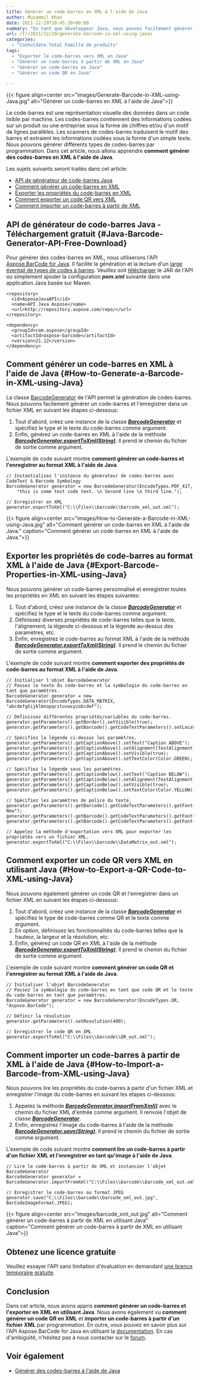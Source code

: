 ```yaml
---
title: Générer un code-barres en XML à l'aide de Java
author: Muzammil Khan
date: 2021-12-29T10:45:20+00:00
summary: "En tant que développeur Java, vous pouvez facilement générer des codes-barres de différents types par programmation et les enregistrer au format XML. Dans cet article, vous apprendrez **à générer des codes-barres en XML à l'aide de Java** ."
url: /fr/2021/12/29/generate-barcode-in-xml-using-java/
categories:
  - "Conholdate.Total Famille de produits"
tags:
  - "Exporter le code-barres vers XML en Java"
  - "Générer un code-barres à partir de XML en Java"
  - "Générer un code-barres en Java"
  - "Générer un code QR en Java"

---
```


{{< figure align=center src="images/Generate-Barcode-in-XML-using-Java.jpg" alt="Générer un code-barres en XML à l'aide de Java">}}
 
Le code-barres est une représentation visuelle des données dans un code lisible par machine. Les codes-barres contiennent des informations codées sur un produit ou une entreprise sous la forme de chiffres et/ou d'un motif de lignes parallèles. Les scanners de codes-barres traduisent le motif des barres et extraient les informations codées sous la forme d'un simple texte. Nous pouvons générer différents types de codes-barres par programmation. Dans cet article, nous allons apprendre **comment générer des codes-barres en XML à l'aide de Java**.

Les sujets suivants seront traités dans cet article:
  * [API de générateur de code-barres Java][2]
  * [Comment générer un code-barres en XML][3]
  * [Exporter les propriétés du code-barres en XML][4]
  * [Comment exporter un code QR vers XML][5]
  * [Comment importer un code-barres à partir de XML][6]

## API de générateur de code-barres Java - Téléchargement gratuit {#Java-Barcode-Generator-API-Free-Download}

Pour générer des codes-barres en XML, nous utiliserons l'API [Aspose.BarCode for Java][7]. Il facilite la génération et la lecture d'un [large éventail de types de codes à barres][8]. Veuillez soit [télécharger][9] le JAR de l'API ou simplement ajouter la configuration **_pom.xml_** suivante dans une application Java basée sur Maven.

```
<repository>
  <id>AsposeJavaAPI</id>
  <name>API Java Aspose</name>
  <url>http://repository.aspose.com/repo/</url>
</repository>
```

```
<dependency>
  <groupId>com.aspose</groupId>
  <artifactId>aspose-barcode</artifactId>
  <version>21.12</version>
</dependency>
```

## Comment générer un code-barres en XML à l'aide de Java {#How-to-Generate-a-Barcode-in-XML-using-Java}

La classe [BarcodeGenerator][10] de l'API permet la génération de codes-barres. Nous pouvons facilement générer un code-barres et l'enregistrer dans un fichier XML en suivant les étapes ci-dessous:
  1. Tout d'abord, créez une instance de la classe _**[BarcodeGenerator][10]**_ et spécifiez le type et le texte du code-barres comme argument.
  2. Enfin, générez un code-barres en XML à l'aide de la méthode [_**BarcodeGenerator.exportToXml(String)**_][11]. Il prend le chemin du fichier de sortie comme argument.

L'exemple de code suivant montre **comment générer un code-barres et l'enregistrer au format XML à l'aide de Java**.

```
// Instantialisez l'instance du générateur de codes-barres avec CodeText & Barcode Symbology
BarcodeGenerator generator = new BarcodeGenerator(EncodeTypes.PDF_417,
    "this is some test code text. \n Second line \n third line.");

// Enregistrer en XML
generator.exportToXml("C:\\Files\\barcode\\barcode_xml_out.xml");
```

{{< figure align=center src="images/How-to-Generate-a-Barcode-in-XML-using-Java.jpg" alt="Comment générer un code-barres en XML à l'aide de Java." caption="Comment générer un code-barres en XML à l'aide de Java.">}}
 

## Exporter les propriétés de code-barres au format XML à l'aide de Java {#Export-Barcode-Properties-in-XML-using-Java}

Nous pouvons générer un code-barres personnalisé et enregistrer toutes les propriétés en XML en suivant les étapes suivantes:
  1. Tout d'abord, créez une instance de la classe _**[BarcodeGenerator][10]**_ et spécifiez le type et le texte du code-barres comme argument.
  2. Définissez diverses propriétés de code-barres telles que le texte, l'alignement, la légende ci-dessous et la légende au-dessus des paramètres, etc.
  3. Enfin, enregistrez le code-barres au format XML à l'aide de la méthode **_[BarcodeGenerator.exportToXml(String)][11]_**. Il prend le chemin du fichier de sortie comme argument.

L'exemple de code suivant montre **comment exporter des propriétés de code-barres au format XML à l'aide de Java**.

```
// Initialiser l'objet BarcodeGenerator
// Passez le texte du code-barres et la symbologie du code-barres en tant que paramètres.
BarcodeGenerator generator = new BarcodeGenerator(EncodeTypes.DATA_MATRIX, "abcdefghijklmnopqrstuvwxyzabcdef");

// Définissez différentes propriétés/variables du code-barres.
generator.getParameters().getBorder().setVisible(true);
generator.getParameters().getBarcode().getCodeTextParameters().setLocation(CodeLocation.ABOVE);

// Spécifiez la légende ci-dessus les paramètres.
generator.getParameters().getCaptionAbove().setText("Caption ABOVE");
generator.getParameters().getCaptionAbove().setAlignment(TextAlignment.CENTER);
generator.getParameters().getCaptionAbove().setVisible(true);
generator.getParameters().getCaptionAbove().setTextColor(Color.GREEN);

// Spécifiez la légende sous les paramètres.
generator.getParameters().getCaptionBelow().setText("Caption BELOW");
generator.getParameters().getCaptionBelow().setAlignment(TextAlignment.CENTER);
generator.getParameters().getCaptionBelow().setVisible(true);
generator.getParameters().getCaptionBelow().setTextColor(Color.YELLOW);

// Spécifiez les paramètres de police du texte.
generator.getParameters().getBarcode().getCodeTextParameters().getFont().setFamilyName("Courier New");
generator.getParameters().getBarcode().getCodeTextParameters().getFont().getSize().setPoint(24);
generator.getParameters().getBarcode().getCodeTextParameters().getFont().setStyle(FontStyle.BOLD);

// Appelez la méthode d'exportation vers XML pour exporter les propriétés vers un fichier XML.
generator.exportToXml("C:\\Files\\barcode\\DataMatrix_out.xml");
```

## Comment exporter un code QR vers XML en utilisant Java {#How-to-Export-a-QR-Code-to-XML-using-Java}

Nous pouvons également générer un code QR et l'enregistrer dans un fichier XML en suivant les étapes ci-dessous:
  1. Tout d'abord, créez une instance de la classe **_[BarcodeGenerator][10]_** et spécifiez le type de code-barres comme QR et le texte comme argument.
  2. En option, définissez les fonctionnalités du code-barres telles que la hauteur, la largeur et la résolution, etc.
  3. Enfin, générez un code QR en XML à l'aide de la méthode **_[BarcodeGenerator.exportToXml(String)][11]_**. Il prend le chemin du fichier de sortie comme argument.

L'exemple de code suivant montre **comment générer un code QR et l'enregistrer au format XML à l'aide de Java**.

```
// Initialiser l'objet BarcodeGenerator
// Passez la symbologie du code-barres en tant que code QR et le texte du code-barres en tant que paramètres.
BarcodeGenerator generator = new BarcodeGenerator(EncodeTypes.QR, "Aspose.BarCode");

// Définir la résolution
generator.getParameters().setResolution(400);

// Enregistrer le code QR en XML
generator.exportToXml("C:\\Files\\barcode\\QR_out.xml");
```

## Comment importer un code-barres à partir de XML à l'aide de Java {#How-to-Import-a-Barcode-from-XML-using-Java}

Nous pouvons lire les propriétés du code-barres à partir d'un fichier XML et enregistrer l'image du code-barres en suivant les étapes ci-dessous:
  1. Appelez la méthode **_[BarcodeGenerator.importFromXml()][13]_** avec le chemin du fichier XML d'entrée comme argument. Il renvoie l'objet de classe **_[BarcodeGenerator][10]_**.
  2. Enfin, enregistrez l'image du code-barres à l'aide de la méthode **_[BarcodeGenerator.save(String)][14]_**. Il prend le chemin du fichier de sortie comme argument.

L'exemple de code suivant montre **comment lire un code-barres à partir d'un fichier XML et l'enregistrer en tant qu'image à l'aide de Java**.

```
// Lire le code-barres à partir de XML et instancier l'objet BarcodeGenerator
BarcodeGenerator generator = BarcodeGenerator.importFromXml("C:\\Files\\barcode\\barcode_xml_out.xml");

// Enregistrer le code-barres au format JPEG
generator.save("C:\\Files\\barcode\\barcode_xml_out.jpg", BarCodeImageFormat.JPEG);
```

{{< figure align=center src="images/barcode_xml_out.jpg" alt="Comment générer un code-barres à partir de XML en utilisant Java" caption="Comment générer un code-barres à partir de XML en utilisant Java">}}
 
## Obtenez une licence gratuite

Veuillez essayer l'API sans limitation d'évaluation en demandant [une licence temporaire gratuite][16].

## Conclusion

Dans cet article, nous avons appris **comment générer un code-barres et l'exporter en XML en utilisant Java**. Nous avons également vu **comment générer un code QR en XML** et **importer un code-barres à partir d'un fichier XML** par programmation. En outre, vous pouvez en savoir plus sur l'API Aspose.BarCode for Java en utilisant la [documentation][17]. En cas d'ambiguïté, n'hésitez pas à nous contacter sur le [forum][18].

## Voir également
  * [Générer des codes-barres à l'aide de Java][19]

 [1]: https://blog.conholdate.com/wp-content/uploads/sites/27/2021/12/Generate-Barcode-in-XML-using-Java.jpg
 [2]: #Java-Barcode-Generator-API-Free-Download
 [3]: #How-to-Generate-a-Barcode-in-XML-using-Java
 [4]: #Export-Barcode-Properties-in-XML-using-Java
 [5]: #How-to-Export-a-QR-Code-to-XML-using-Java
 [6]: #How-to-Import-a-Barcode-from-XML-using-Java
 [7]: https://products.aspose.com/barcode/java
 [8]: https://docs.aspose.com/barcode/java/barcode-supported-symbologies/
 [9]: https://downloads.aspose.com/barcode/java
 [10]: https://apireference.aspose.com/barcode/java/com.aspose.barcode.generation/barcodegenerator
 [11]: https://apireference.aspose.com/barcode/java/com.aspose.barcode.generation/BarcodeGenerator#exportToXml-java.lang.String-
 [12]: https://blog.conholdate.com/wp-content/uploads/sites/27/2021/12/How-to-Generate-a-Barcode-in-XML-using-Java.jpg
 [13]: https://apireference.aspose.com/barcode/java/com.aspose.barcode.generation/BarcodeGenerator#importFromXml-java.lang.String-
 [14]: https://apireference.aspose.com/barcode/java/com.aspose.barcode.generation/BarcodeGenerator#save-java.lang.String-
 [15]: https://blog.conholdate.com/wp-content/uploads/sites/27/2021/12/barcode_xml_out.jpg
 [16]: https://purchase.conholdate.com/temporary-license
 [17]: https://docs.aspose.com/barcode/java
 [18]: https://forum.aspose.com/c/barcode
 [19]: https://blog.aspose.com/2020/04/07/generate-or-scan-barcodes-qr-codes-in-java-using-java-barcode-library/












